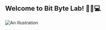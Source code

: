 ## Welcome to Bit Byte Lab! 🚀🔮💻

![An illustration](https://img.freepik.com/premium-vector/gorilla-black-background-closeup-yellow-lighting-jungle-zoo-strength-screams-leader-king-growl-dangerous-fangs-hunter-monkey-muscular-wild-artistic-concept-vector-illustration_748571-707.jpg)
